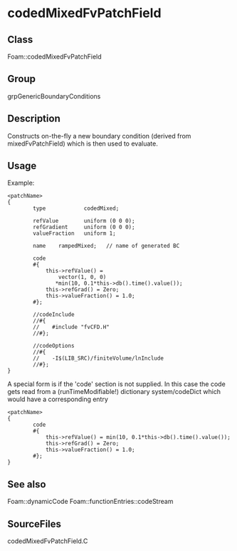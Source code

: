 # codedMixedFvPatchField 
## Class
Foam::codedMixedFvPatchField

## Group
grpGenericBoundaryConditions

## Description
Constructs on-the-fly a new boundary condition (derived from
mixedFvPatchField) which is then used to evaluate.

## Usage
Example:
```
<patchName>
{
        type            codedMixed;

        refValue        uniform (0 0 0);
        refGradient     uniform (0 0 0);
        valueFraction   uniform 1;

        name    rampedMixed;   // name of generated BC

        code
        #{
            this->refValue() =
                vector(1, 0, 0)
               *min(10, 0.1*this->db().time().value());
            this->refGrad() = Zero;
            this->valueFraction() = 1.0;
        #};

        //codeInclude
        //#{
        //    #include "fvCFD.H"
        //#};

        //codeOptions
        //#{
        //    -I$(LIB_SRC)/finiteVolume/lnInclude
        //#};
}
```

A special form is if the 'code' section is not supplied. In this case
the code gets read from a (runTimeModifiable!) dictionary system/codeDict
which would have a corresponding entry

```
<patchName>
{
        code
        #{
            this->refValue() = min(10, 0.1*this->db().time().value());
            this->refGrad() = Zero;
            this->valueFraction() = 1.0;
        #};
}
```

## See also
Foam::dynamicCode
Foam::functionEntries::codeStream

## SourceFiles
codedMixedFvPatchField.C

